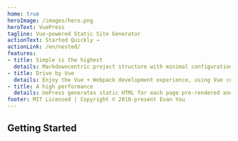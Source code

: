 ```yaml
---
home: true
heroImage: /images/hero.png
heroText: VuePress
tagline: Vue-powered Static Site Generator
actionText: Started Quickly →
actionLink: /en/nested/
features:
- title: Simple is the highest
  details: Markdowncentric project structure with minimal configuration helps you focus on writing。
- title: Drive by Vue
  details: Enjoy the Vue + Webpack development experience, using Vue components in Markdown, as well as using Vue to develop custom themes。
- title: A high performance
  details: UePress generates static HTML for each page pre-rendered and runs as SPA when the page is loaded。
footer: MIT Licensed | Copyright © 2018-present Evan You
---
```


## Getting Started